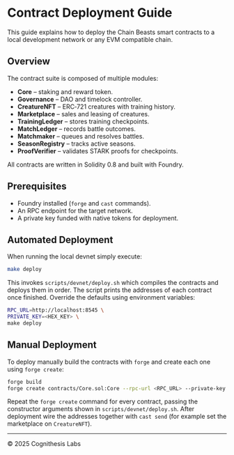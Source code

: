 # Contract Deployment Guide

This guide explains how to deploy the Chain Beasts smart contracts to a local development network or any EVM compatible chain.

## Overview

The contract suite is composed of multiple modules:

* **Core** – staking and reward token.
* **Governance** – DAO and timelock controller.
* **CreatureNFT** – ERC‑721 creatures with training history.
* **Marketplace** – sales and leasing of creatures.
* **TrainingLedger** – stores training checkpoints.
* **MatchLedger** – records battle outcomes.
* **Matchmaker** – queues and resolves battles.
* **SeasonRegistry** – tracks active seasons.
* **ProofVerifier** – validates STARK proofs for checkpoints.

All contracts are written in Solidity 0.8 and built with Foundry.

## Prerequisites

* Foundry installed (`forge` and `cast` commands).
* An RPC endpoint for the target network.
* A private key funded with native tokens for deployment.

## Automated Deployment

When running the local devnet simply execute:

```bash
make deploy
```

This invokes `scripts/devnet/deploy.sh` which compiles the contracts and deploys them in order.  The script prints the addresses of each contract once finished.  Override the defaults using environment variables:

```bash
RPC_URL=http://localhost:8545 \
PRIVATE_KEY=<HEX_KEY> \
make deploy
```

## Manual Deployment

To deploy manually build the contracts with `forge` and create each one using `forge create`:

```bash
forge build
forge create contracts/Core.sol:Core --rpc-url <RPC_URL> --private-key <KEY>
```

Repeat the `forge create` command for every contract, passing the constructor arguments shown in `scripts/devnet/deploy.sh`. After deployment wire the addresses together with `cast send` (for example set the marketplace on `CreatureNFT`).

---

© 2025 Cognithesis Labs
